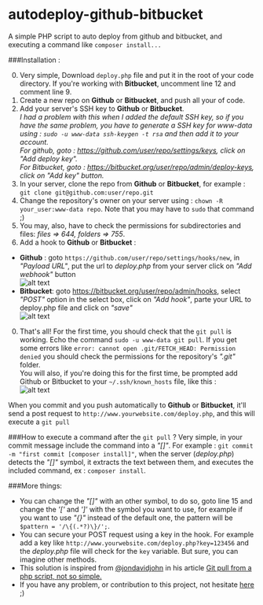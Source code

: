 # autodeploy-github-bitbucket
A simple PHP script to auto deploy from github and bitbucket, and executing a command like `composer install...`

###Installation :

0. Very simple, Download `deploy.php` file and put it in the root of your code directory. If you're working with **Bitbucket**, uncomment line 12 and comment line 9.
0. Create a new repo on **Github** or **Bitbucket**, and push all your of code.
0. Add your server's SSH key to **Github** or **Bitbucket**.  
_I had a problem with this when I added the default SSH key, so if you have the same problem, you have to generate a SSH key for www-data using : `sudo -u www-data ssh-keygen -t rsa` and then add it to your account._  
_For github, goto : https://github.com/user/repo/settings/keys, click on "Add deploy key"._  
_For Bitbucket, goto : https://bitbucket.org/user/repo/admin/deploy-keys, click on "Add key" button._
0. In your server, clone the repo from **Github** or **Bitbucket**, for example : `git clone git@github.com:user/repo.git`
0. Change the repository's owner on your server using : `chown -R your_user:www-data repo`. Note that you may have to `sudo` that command ;)
0. You may, also, have to check the permissions for subdirectories and files: _files => 644, folders => 755_.
0. Add a hook to **Github** or **Bitbucket**  :
  * **Github** : goto `https://github.com/user/repo/settings/hooks/new`, in _"Payload URL"_, put the url to *deploy.php* from your server click on _"Add webhook"_ button  
  ![alt text](http://i.imgur.com/9eOL0qp.png)
  * **Bitbucket**: goto https://bitbucket.org/user/repo/admin/hooks, select _"POST"_ option in the select box, click on _"Add hook"_, parte your URL to deploy.php file and click on _"save"_  
![alt text](http://i.imgur.com/ePCZBkp.png )  

0. That's all! For the first time, you should check that the `git pull` is working. Echo the command `sudo -u www-data git pull`. If you get some errors like `error: cannot open .git/FETCH_HEAD: Permission denied` you should check the permissions for the repository's _".git"_ folder.  
You will also, if you're doing this for the first time, be prompted add Github or Bitbucket to your `~/.ssh/known_hosts` file, like this :  
![alt text](http://i.imgur.com/RHLLHbe.png )  

When you commit and you push automatically to **Github** or **Bitbucket**, it'll send a post request to `http://www.yourwebsite.com/deploy.php`, and this will execute a `git pull`


###How to execute a command after the  `git pull` ?
Very simple, in your commit message include the command into a _"[]"_. For example : `git commit -m "first commit [composer install]"`, when the server (*deploy.php*) detects the _"[]"_ symbol, it extracts the text between them, and executes the included command, ex : `composer install`.




###More things: 
- You can change the _"[]"_ with an other symbol, to do so, goto line 15 and change the _'['_ and _']'_ with the symbol you want to use, for example if you want to use _"{}"_ instead of the default one, the pattern will be `$pattern = '/\{(.*?)\}/';`.
- You can secure your POST request using a key in the hook. For example add a key like `http://www.yourwebsite.com/deploy.php?key=123456` and the *deploy.php* file will check for the `key` variable. But sure, you can imagine other methods.
- This solution is inspired from [@jondavidjohn](https://twitter.com/jondavidjohn) in his article  [Git pull from a php script, not so simple.](http://jondavidjohn.com/git-pull-from-a-php-script-not-so-simple)
- If you have any problem, or contribution to this project, not hesitate [here](https://github.com/kossa/autodeploy-github-bitbucket/issues) ;)
